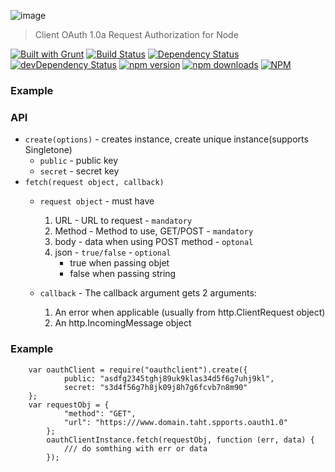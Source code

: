 ![image](https://cloud.githubusercontent.com/assets/5514007/11457050/1828d236-96a7-11e5-8a8a-d906cc339ec5.png)
> Client OAuth 1.0a Request Authorization for Node

[![Built with Grunt](https://cdn.gruntjs.com/builtwith.png)](http://gruntjs.com/)
[![Build Status](https://semaphoreci.com/api/v1/projects/90d69510-17be-4d6a-9fb7-8fdd8b04fb58/617490/badge.svg)](https://semaphoreci.com/omher/oauthclient)
[![Dependency Status](https://david-dm.org/OmerHerera/oauthclient.svg?theme=shields.io)](https://david-dm.org/OmerHerera/oauthclient)
[![devDependency Status](https://david-dm.org/OmerHerera/oauthclient/dev-status.svg?theme=shields.io)](https://david-dm.org/OmerHerera/oauthclient#info=devDependencies)
[![npm version](https://badge.fury.io/js/oauthclient.svg)](http://badge.fury.io/js/oauthclient)
[![npm downloads](https://img.shields.io/npm/dm/oauthclient.svg)](https://img.shields.io/npm/dm/oauthclient.svg)
[![NPM](https://nodei.co/npm/oauthclient.png)](https://nodei.co/npm/oauthclient/)


### Example

### API
* ```create(options)``` - creates instance, create unique instance(supports Singletone)
	*  	```public``` - public key
	*  	```secret``` - secret key
* ```fetch(request object, callback)``` 
	* ```request object``` - must have
		1. URL - URL to request - ```mandatory```
		2. Method - Method to use, GET/POST - ```mandatory```
		3. body - data when  using POST method - ```optonal```
		4. json - ```true/false``` - ```optional```
			* true when passing objet
			* false when passing string
			 
	* ```callback``` - The callback argument gets 2 arguments:
		1. An error when applicable (usually from http.ClientRequest object)
		2. An http.IncomingMessage object

### Example
```
	var oauthClient = require("oauthclient").create({
            public: "asdfg2345tghj89uk9klas34d5f6g7uhj9kl",
            secret: "s3d4f56g7h8jk09j8h7g6fcvb7n8m90"            
	};        
	var requestObj = {
            "method": "GET",
            "url": "https:///www.domain.taht.spports.oauth1.0"
        };
        oauthClientInstance.fetch(requestObj, function (err, data) {
        	/// do somthing with err or data
        });
	
```